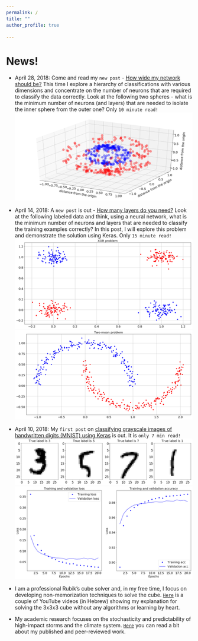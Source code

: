 ```yaml
---
permalink: /
title: ""
author_profile: true

---
```


# News!
* April 28, 2018: Come and read my `new post` - [How wide my network should be?](https://naftalic.github.io//posts/2018/04/hierarchy/) This time I explore a hierarchy of classifications with various dimensions and concentrate on the number of neurons that are required to classify the data correctly. Look at the following two spheres - what is the minimum number of neurons (and layers) that are needed to isolate the inner sphere from the outer one? Only `10 minute read!` <img src='/images/output_5_0_3.png'>

* April 14, 2018: A `new post` is out - [How many layers do you need?](https://naftalic.github.io//posts/2018/04/layers/) Look at the following labeled data and think, using a neural network, what is the minimum number of neurons and layers that are needed to classify the training examples correctly? In this post, I will explore this problem and demonstrate the solution using Keras. Only `15 minute read!` <img src='/images/output_19_0_2.png'><img src='/images/output_27_0_2.png'>

* April 10, 2018: My `first post` on [classifying grayscale images of handwritten digits (MNIST) using Keras](https://naftalic.github.io//posts/2018/04/mnist_keras/) is out. It is `only 7 min read!` <img src='/images/output1_4_0.png'><img src='/images/output1_20_0.png'>

* I am a professional Rubik’s cube solver and, in my free time, I focus on developing non-memorization techniques to solve the cube. [`Here`](https://www.youtube.com/playlist?list=PLJyTOw7CNt_6JIielrbvACfyHGjxmcWv_) is a couple of YouTube videos (in Hebrew) showing my explanation for solving the 3x3x3 cube without any algorithms or learning by heart.

* My academic research focuses on the stochasticity and predictability of high-impact storms and the climate system. [`Here`](https://naftalic.github.io/academic_research/) you can read a bit about my published and peer-reviewed work.
